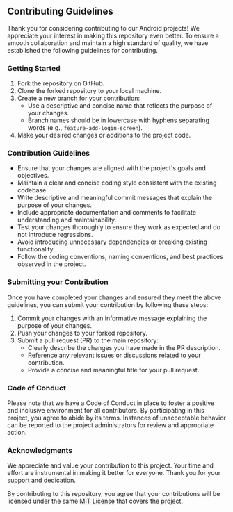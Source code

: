 ## Contributing Guidelines

Thank you for considering contributing to our Android projects! We appreciate your interest in making this repository even better. To ensure a smooth collaboration and maintain a high standard of quality, we have established the following guidelines for contributing.

### Getting Started

1. Fork the repository on GitHub.
2. Clone the forked repository to your local machine.
3. Create a new branch for your contribution:
   - Use a descriptive and concise name that reflects the purpose of your changes.
   - Branch names should be in lowercase with hyphens separating words (e.g., `feature-add-login-screen`).
4. Make your desired changes or additions to the project code.

### Contribution Guidelines

- Ensure that your changes are aligned with the project's goals and objectives.
- Maintain a clear and concise coding style consistent with the existing codebase.
- Write descriptive and meaningful commit messages that explain the purpose of your changes.
- Include appropriate documentation and comments to facilitate understanding and maintainability.
- Test your changes thoroughly to ensure they work as expected and do not introduce regressions.
- Avoid introducing unnecessary dependencies or breaking existing functionality.
- Follow the coding conventions, naming conventions, and best practices observed in the project.

### Submitting your Contribution

Once you have completed your changes and ensured they meet the above guidelines, you can submit your contribution by following these steps:

1. Commit your changes with an informative message explaining the purpose of your changes.
2. Push your changes to your forked repository.
3. Submit a pull request (PR) to the main repository:
   - Clearly describe the changes you have made in the PR description.
   - Reference any relevant issues or discussions related to your contribution.
   - Provide a concise and meaningful title for your pull request.

### Code of Conduct

Please note that we have a Code of Conduct in place to foster a positive and inclusive environment for all contributors. By participating in this project, you agree to abide by its terms. Instances of unacceptable behavior can be reported to the project administrators for review and appropriate action.

### Acknowledgments

We appreciate and value your contribution to this project. Your time and effort are instrumental in making it better for everyone. Thank you for your support and dedication.

By contributing to this repository, you agree that your contributions will be licensed under the same [MIT License](LICENSE) that covers the project.
